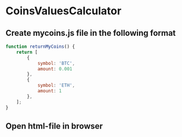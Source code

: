 # CoinsValuesCalculator

## Create mycoins.js file in the following format

```javascript
function returnMyCoins() {
    return [
        {
            symbol: 'BTC',
            amount: 0.001
        },
        {
            symbol: 'ETH',
            amount: 1
        },
    ];
}
```

## Open html-file in browser



